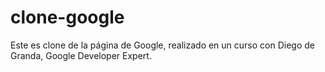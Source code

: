 # clone-google
Este es clone de la página de Google, realizado en un curso con Diego de Granda, Google Developer Expert. 
